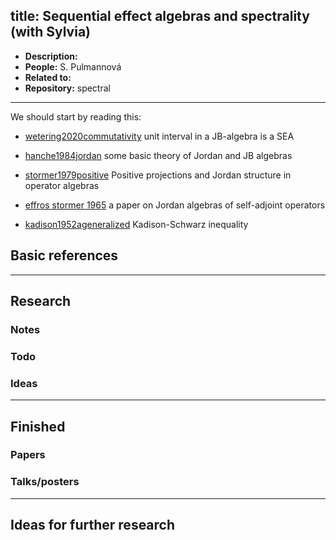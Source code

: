 
title: Sequential effect algebras and spectrality (with Sylvia)
---

*  **Description:**   
*  **People:**   S. Pulmannová
*  **Related to:**     
*  **Repository:** spectral 

---

We should start by reading this:

* [wetering2020commutativity](wetering2020commutativity) unit interval in a JB-algebra is a SEA

* [hanche1984jordan](BOOK_hanche1984jordan) some basic theory of Jordan and JB algebras

* [stormer1979positive](stormer1979positive) Positive projections and Jordan structure in operator algebras

* [effros stormer 1965](NEW_seas/effros_stormer_JC.pdf)  a paper on Jordan algebras of self-adjoint operators

* [kadison1952ageneralized](kadison1952ageneralized) Kadison-Schwarz inequality    



## Basic references






---

## Research



### Notes



### Todo



### Ideas

---

## Finished

### Papers


### Talks/posters

---

## Ideas for further research

